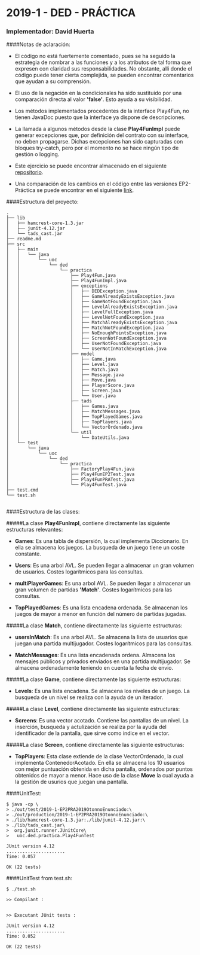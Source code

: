 # 2019-1 - DED - PRÁCTICA
### Implementador: David Huerta



####Notas de aclaración:

- El código no está fuertemente comentado, pues se ha seguido la estrategia de nombrar a las funciones y a los atributos de tal forma que expresen con claridad sus responsabilidades.
No obstante, alli donde el código puede tener cierta complejida, se pueden encontrar comentarios que ayudan a su comprensión.

- El uso de la negación en la condicionales ha sido sustituido por una comparación directa al valor **'false'**. Esto ayuda a su visibilidad.

- Los métodos implementados procedentes de la interface Play4Fun, no tienen JavaDoc puesto que la interface ya dispone de descripciones.

- La llamada a algunos métodos desde la clase **Play4FunImpl** puede generar excepciones que, por definición del contrato con su interface, no deben propagarse. Dichas excepciones
han sido capturadas con bloques try-catch, pero por el momento no se hace ningún tipo de gestión o logging.

- Este ejercicio se puede encontrar almacenado en el siguiente [repositorio](https://github.com/Huertix/uoc_ede_pr2).

- Una comparación de los cambios en el código entre las versiones EP2-Práctica se puede encontrar en el siguiente [link](https://github.com/Huertix/uoc_ede_pr2/compare/EP2...master?expand=1).


####Estructura del proyecto:
~~~
.
├── lib
│   ├── hamcrest-core-1.3.jar
│   ├── junit-4.12.jar
│   └── tads_cast.jar
├── readme.md
├── src
│   ├── main
│   │   └── java
│   │       └── uoc
│   │           └── ded
│   │               └── practica
│   │                   ├── Play4Fun.java
│   │                   ├── Play4FunImpl.java
│   │                   ├── exceptions
│   │                   │   ├── DEDException.java
│   │                   │   ├── GameAlreadyExistsException.java
│   │                   │   ├── GameNotFoundException.java
│   │                   │   ├── LevelAlreadyExistsException.java
│   │                   │   ├── LevelFullException.java
│   │                   │   ├── LevelNotFoundException.java
│   │                   │   ├── MatchAlreadyExistsException.java
│   │                   │   ├── MatchNotFoundException.java
│   │                   │   ├── NoEnoughPointsException.java
│   │                   │   ├── ScreenNotFoundException.java
│   │                   │   ├── UserNotFoundException.java
│   │                   │   └── UserNotInMatchException.java
│   │                   ├── model
│   │                   │   ├── Game.java
│   │                   │   ├── Level.java
│   │                   │   ├── Match.java
│   │                   │   ├── Message.java
│   │                   │   ├── Move.java
│   │                   │   ├── PlayerScore.java
│   │                   │   ├── Screen.java
│   │                   │   └── User.java
│   │                   ├── tads
│   │                   │   ├── Games.java
│   │                   │   ├── MatchMessages.java
│   │                   │   ├── TopPlayedGames.java
│   │                   │   ├── TopPlayers.java
│   │                   │   └── VectorOrdenado.java
│   │                   └── util
│   │                       └── DateUtils.java
│   └── test
│       └── java
│           └── uoc
│               └── ded
│                   └── practica
│                       ├── FactoryPlay4Fun.java
│                       ├── Play4FunEP2Test.java
│                       ├── Play4FunPRATest.java
│                       └── Play4FunTest.java
├── test.cmd
└── test.sh


~~~


####Estructura de las clases:

#####La clase **Play4FunImpl**, contiene directamente las siguiente estructuras relevantes:

- **Games**: Es una tabla de dispersión, la cual implementa Diccionario. En ella se almacena los juegos. La busqueda de un juego tiene un coste constante.
 
- **Users**: Es una arbol AVL. Se pueden llegar a almacenar un gran volumen de usuarios. Costes logarítmicos para las consultas.

- **multiPlayerGames**: Es una arbol AVL. Se pueden llegar a almacenar un gran volumen de partidas **'Match'**. Costes logarítmicos para las consultas.

- **TopPlayedGames**: Es una lista encadena ordenada. Se almacenan los juegos de mayor a menor en función del número de partidas jugadas.

#####La clase **Match**, contiene directamente las siguiente estructuras:

- **usersInMatch**: Es una arbol AVL. Se almacena la lista de usuarios que juegan una partida multijugador. Costes logarítmicos para las consultas.

- **MatchMessages**: Es una lista encadenada ordena. Almacena los mensajes públicos y privados enviados en una partida multijugador. Se almacena ordenadamente
teniendo en cuenta la fecha de envio.


#####La clase **Game**, contiene directamente las siguiente estructuras:

- **Levels**: Es una lista encadena. Se almacena los niveles de un juego. La busqueda de un nivel se realiza con la ayuda de un iterador.

#####La clase **Level**, contiene directamente las siguiente estructuras:

- **Screens**: Es una vector acotado. Contiene las pantallas de un nivel. La inserción, busqueda y actulización se realiza por la ayuda del identificador de la pantalla, que sirve como indice en el vector.

#####La clase **Screen**, contiene directamente las siguiente estructuras:

- **TopPlayers**:  Esta clase extiende de la clase VectorOrdenado, la cual implementa ContenedorAcotado. En ella se almacena los 10 usuarios con mejor puntuación obtenida en dicha pantalla, ordenados por puntos
obtenidos de mayor a menor. Hace uso de la clase **Move** la cual ayuda a la gestión de usurios que juegan una pantalla.


####UnitTest:
~~~
$ java -cp \
> ./out/test/2019-1-EP2PRA2019OtonnoEnunciado:\
> ./out/production/2019-1-EP2PRA2019OtonnoEnunciado:\
> ./lib/hamcrest-core-1.3.jar:./lib/junit-4.12.jar:\
> ./lib/tads_cast.jar\
>  org.junit.runner.JUnitCore\
>   uoc.ded.practica.Play4FunTest

JUnit version 4.12
......................
Time: 0.057

OK (22 tests)

~~~

####UnitTest from test.sh:
~~~
$ ./test.sh 

>> Compilant : 


>> Executant JUnit tests : 

JUnit version 4.12
......................
Time: 0.052

OK (22 tests)

~~~

